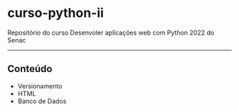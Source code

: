 # curso-python-ii
 Repositório do curso Desenvoler aplicações web com Python 2022 do Senac

---

## Conteúdo
- Versionamento
- HTML
- Banco de Dados


